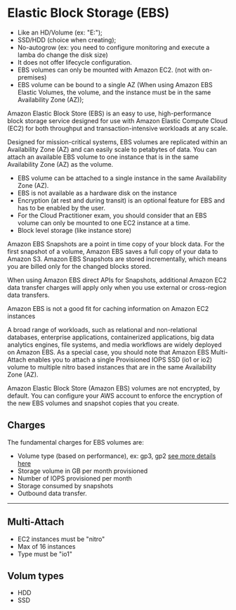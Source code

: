 # Elastic Block Storage (EBS)

- Like an HD/Volume (ex: "E:\");
- SSD/HDD (choice when creating);
- No-autogrow (ex: you need to configure monitoring and execute a lamba do change the disk size)
- It does not offer lifecycle configuration.
- EBS volumes can only be mounted with Amazon EC2. (not with on-premises)
- EBS volume can be bound to a single AZ (When using Amazon EBS Elastic Volumes, the volume, and the instance must be in the same Availability Zone (AZ));

Amazon Elastic Block Store (EBS) is an easy to use, high-performance block storage service designed for use with Amazon Elastic Compute Cloud (EC2) for both throughput and transaction-intensive workloads at any scale.

Designed for mission-critical systems, EBS volumes are replicated within an Availability Zone (AZ) and can easily scale to petabytes of data. You can attach an available EBS volume to one instance that is in the same Availability Zone (AZ) as the volume.

- EBS volume can be attached to a single instance in the same Availability Zone (AZ).
- EBS is not available as a hardware disk on the instance
- Encryption (at rest and during transit) is an optional feature for EBS and has to be enabled by the user.
- For the Cloud Practitioner exam, you should consider that an EBS volume can only be mounted to one EC2 instance at a time.
- Block level storage (like instance store)

Amazon EBS Snapshots are a point in time copy of your block data. For the first snapshot of a volume, Amazon EBS saves a full copy of your data to Amazon S3. Amazon EBS Snapshots are stored incrementally, which means you are billed only for the changed blocks stored.

When using Amazon EBS direct APIs for Snapshots, additional Amazon EC2 data transfer charges will apply only when you use external or cross-region data transfers.

Amazon EBS is not a good fit for caching information on Amazon EC2 instances

A broad range of workloads, such as relational and non-relational databases, enterprise applications, containerized applications, big data analytics engines, file systems, and media workflows are widely deployed on Amazon EBS. As a special case, you should note that Amazon EBS Multi-Attach enables you to attach a single Provisioned IOPS SSD (io1 or io2) volume to multiple nitro based instances that are in the same Availability Zone (AZ).

Amazon Elastic Block Store (Amazon EBS) volumes are not encrypted, by default. You can configure your AWS account to enforce the encryption of the new EBS volumes and snapshot copies that you create.

## Charges

The fundamental charges for EBS volumes are:

- Volume type (based on performance), ex: gp3, gp2 [see more details here](https://docs.aws.amazon.com/AWSEC2/latest/UserGuide/ebs-volume-types.html)
- Storage volume in GB per month provisioned
- Number of IOPS provisioned per month
- Storage consumed by snapshots
- Outbound data transfer.

---

## Multi-Attach

- EC2 instances must be "nitro"
- Max of 16 instances
- Type must be "io1"

## Volum types

- HDD
- SSD
